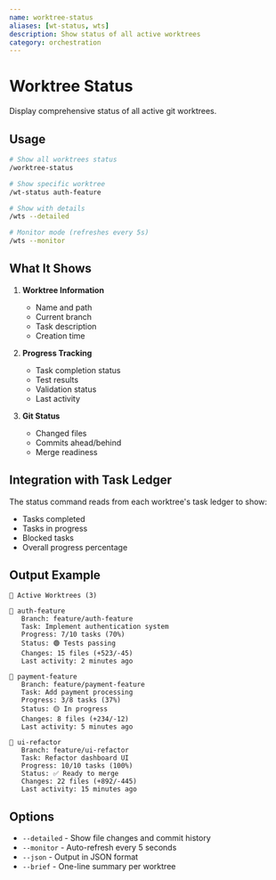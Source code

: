 ```yaml
---
name: worktree-status
aliases: [wt-status, wts]
description: Show status of all active worktrees
category: orchestration
---
```


# Worktree Status

Display comprehensive status of all active git worktrees.

## Usage

```bash
# Show all worktrees status
/worktree-status

# Show specific worktree
/wt-status auth-feature

# Show with details
/wts --detailed

# Monitor mode (refreshes every 5s)
/wts --monitor
```

## What It Shows

1. **Worktree Information**
   - Name and path
   - Current branch
   - Task description
   - Creation time

2. **Progress Tracking**
   - Task completion status
   - Test results
   - Validation status
   - Last activity

3. **Git Status**
   - Changed files
   - Commits ahead/behind
   - Merge readiness

## Integration with Task Ledger

The status command reads from each worktree's task ledger to show:
- Tasks completed
- Tasks in progress
- Blocked tasks
- Overall progress percentage

## Output Example

```
🌳 Active Worktrees (3)

📁 auth-feature
   Branch: feature/auth-feature
   Task: Implement authentication system
   Progress: 7/10 tasks (70%)
   Status: 🟢 Tests passing
   Changes: 15 files (+523/-45)
   Last activity: 2 minutes ago

📁 payment-feature  
   Branch: feature/payment-feature
   Task: Add payment processing
   Progress: 3/8 tasks (37%)
   Status: 🟡 In progress
   Changes: 8 files (+234/-12)
   Last activity: 5 minutes ago

📁 ui-refactor
   Branch: feature/ui-refactor
   Task: Refactor dashboard UI
   Progress: 10/10 tasks (100%)
   Status: ✅ Ready to merge
   Changes: 22 files (+892/-445)
   Last activity: 15 minutes ago
```

## Options

- `--detailed` - Show file changes and commit history
- `--monitor` - Auto-refresh every 5 seconds
- `--json` - Output in JSON format
- `--brief` - One-line summary per worktree
